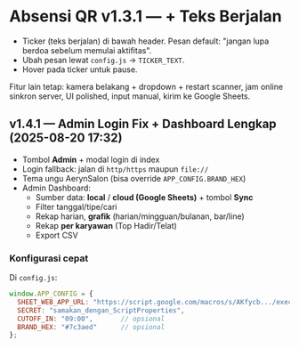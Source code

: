 # Absensi QR v1.3.1 — + Teks Berjalan
- Ticker (teks berjalan) di bawah header. Pesan default: "jangan lupa berdoa sebelum memulai aktifitas".
- Ubah pesan lewat `config.js` → `TICKER_TEXT`.
- Hover pada ticker untuk pause.

Fitur lain tetap: kamera belakang + dropdown + restart scanner, jam online sinkron server, UI polished, input manual, kirim ke Google Sheets.

## v1.4.1 — Admin Login Fix + Dashboard Lengkap (2025-08-20 17:32)
- Tombol **Admin** + modal login di index
- Login fallback: jalan di `http/https` maupun `file://`
- Tema ungu AerynSalon (bisa override `APP_CONFIG.BRAND_HEX`)
- Admin Dashboard:
  - Sumber data: **local** / **cloud (Google Sheets)** + tombol **Sync**
  - Filter tanggal/tipe/cari
  - Rekap harian, **grafik** (harian/mingguan/bulanan, bar/line)
  - Rekap **per karyawan** (Top Hadir/Telat)
  - Export CSV

### Konfigurasi cepat
Di `config.js`:
```js
window.APP_CONFIG = {
  SHEET_WEB_APP_URL: "https://script.google.com/macros/s/AKfycb.../exec",
  SECRET: "samakan_dengan_ScriptProperties",
  CUTOFF_IN: "09:00",       // opsional
  BRAND_HEX: "#7c3aed"      // opsional
};
```
